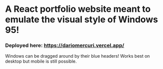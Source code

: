 # A React portfolio website meant to emulate the visual style of Windows 95!
### Deployed here: https://dariomercuri.vercel.app/
Windows can be dragged around by their blue headers! 
Works best on desktop but mobile is still possible.
